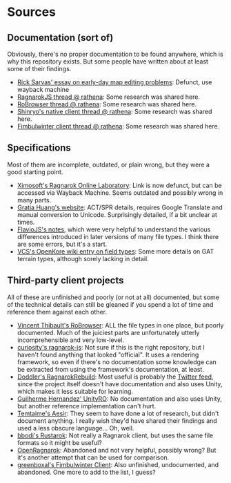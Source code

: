 # Sources

## Documentation (sort of)

Obviously, there's no proper documentation to be found anywhere, which is why this repository exists. But some people have written about at least some of their findings.

* [Rick Sarvas' essay on early-day map editing problems](http://www.neatocool.com/Projects/Ragnarok/Map_Editors_Text/): Defunct, use wayback machine
* [RagnarokJS thread @ rathena](https://rathena.org/board/topic/104827-wip-native-ragnarok-client/): Some research was shared here.
* [RoBrowser thread @ rathena](https://rathena.org/board/topic/53323-robrowser-ragnar%C3%B6k-online-in-browser/): Some research was shared here.
* [Shinryo's native client thread @ rathena](https://rathena.org/board/topic/57955-custom-ragnarok-online-client/): Some research was shared here.
* [Fimbulwinter client thread @ rathena](https://rathena.org/board/topic/74415-fimbulwinter-client/): Some research was shared here.


## Specifications

Most of them are incomplete, outdated, or plain wrong, but they were a good starting point.

* [Ximosoft's Ragnarok Online Laboratory](http://rolaboratory.ximosoft.com): Link is now defunct, but can be accessed via Wayback Machine. Seems outdated and possibly wrong in many parts.
* [Gratia Huang's website](http://mist.in/gratia/ro/): ACT/SPR details, requires Google Translate and manual conversion to Unicode. Surprisingly detailed, if a bit unclear at times.
* [FlavioJS's notes](https://github.com/flaviojs/eathena-devel-FlavioJS/tree/master/client/file_formats), which were very helpful to understand the various differences introduced in later versions of many file types. I think there are some errors, but it's a start.
* [VCS's OpenKore wiki entry on field types](http://openkore.com/index.php/Field_file_format): Some more details on GAT terrain types, although sorely lacking in detail.

## Third-party client projects

All of these are unfinished and poorly (or not at all) documented, but some of the technical details can still be gleaned if you spend a lot of time and reference them against each other.

* [Vincent Thibault's RoBrowser](https://github.com/vthibault/roBrowser): ALL the file types in one place, but poorly documented. Much of the juiciest parts are unfortunately utterly incomprehensible and very low-level.
* [curiosity's ragnarok-js](https://github.com/GodLesZ/rangarok-js): Not sure if this is the right repository, but I haven't found anything that looked "official". It uses a rendering framework, so even if there's no documentation some knowledge can be extracted from using the framework's documentation, at least.
* [Doddler's RagnarokRebuild](https://github.com/Doddler/RagnarokRebuild): Most useful is probably the [Twitter feed](https://twitter.com/RoDoddler/), since the project itself doesn't have documentation and also uses Unity, which makes it less suitable for learning.
* [Guilherme Hernandez' UnityRO](https://github.com/guilhermelhr/unityro): No documentation and also uses Unity, but another reference implementation can't hurt.
* [Temtaime's Aesir](https://github.com/Temtaime/aesir): They seem to have done a lot of research, but didn't document anything. I really wish they'd have shared their findings and used a less obscure language... Oh, well.
* [bbodi's Rustarok](https://github.com/bbodi/rustarok): Not really a Ragnarok client, but uses the same file formats so it might be useful?
* [OpenRagnarok](https://github.com/open-ragnarok/roint): Abandoned and not very helpful, possibly wrong? But it's another attempt that can be used for comparison.
* [greenboxal's Fimbulwinter Client](https://github.com/greenboxal/fimbulclient): Also unfinished, undocumented, and abandoned. One more to add to the list, I guess?